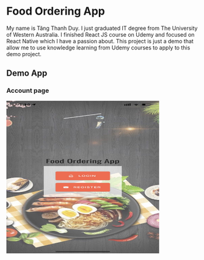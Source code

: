 # Food Ordering App

My name is Tăng Thanh Duy. I just graduated IT degree from The University of Western Australia. I finished React JS course on Udemy and focused on React Native which I have a passion about. This project is just a demo that allow me to use knowledge learning from Udemy courses to apply to this demo project. 

## Demo App

### Account page
<img src="./assets/demo/Account.jpg" width="400" height="400">

